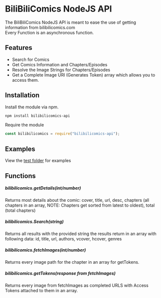 # BiliBiliComics NodeJS API

The BiliBiliComics NodeJS API is meant to ease the use of getting information from bilibilicomics.com \
Every Function is an asynchronous function.

## Features

- Search for Comics
- Get Comics Information and Chapters/Episodes
- Resolve the Image Strings for Chapters/Episodes
- Get a Complete Image URI (Generates Token) array which allows you to access them.

## Installation

Install the module via npm.
```sh
npm install bilibilicomics-api
```

Require the module
```js
const bilibilicomics = require("bilibilicomics-api");
```

## Examples
View the [test folder](https://github.com/Mar0xy/bilibilicomics-api/tree/main/test) for examples

## Functions

##### bilibilicomics.getDetails(int/number)
Returns most details about the comic: cover, title, url, desc, chapters (all chapters in an array, NOTE: Chapters get sorted from latest to oldest), total (total chapters)

##### bilibilicomics.Search(string)
Returns all results with the provided string the results return in an array with following data: id, title, url, authors, vcover, hcover, genres

##### bilibilicomics.fetchImages(int/number)
Returns every image path for the chapter in an array for getTokens.

##### bilibilicomics.getTokens(response from fetchImages)
Returns every image from fetchImages as completed URLS with Access Tokens attached to them in an array.